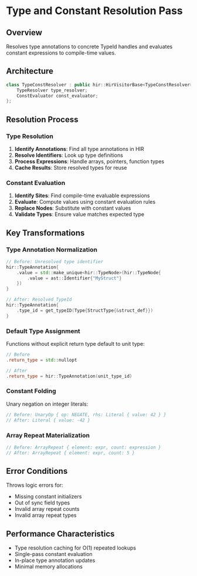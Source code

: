 # Type and Constant Resolution Pass

## Overview

Resolves type annotations to concrete TypeId handles and evaluates constant expressions to compile-time values.

## Architecture

```cpp
class TypeConstResolver : public hir::HirVisitorBase<TypeConstResolver> {
    TypeResolver type_resolver;
    ConstEvaluator const_evaluator;
};
```

## Resolution Process

### Type Resolution
1. **Identify Annotations**: Find all type annotations in HIR
2. **Resolve Identifiers**: Look up type definitions
3. **Process Expressions**: Handle arrays, pointers, function types
4. **Cache Results**: Store resolved types for reuse

### Constant Evaluation
1. **Identify Sites**: Find compile-time evaluable expressions
2. **Evaluate**: Compute values using constant evaluation rules
3. **Replace Nodes**: Substitute with constant values
4. **Validate Types**: Ensure value matches expected type

## Key Transformations

### Type Annotation Normalization
```cpp
// Before: Unresolved type identifier
hir::TypeAnnotation{
    .value = std::make_unique<hir::TypeNode>(hir::TypeNode{
        .value = ast::Identifier{"MyStruct"}
    })
}

// After: Resolved TypeId
hir::TypeAnnotation{
    .type_id = get_typeID(Type{StructType{&struct_def}})
}
```

### Default Type Assignment
Functions without explicit return type default to unit type:
```cpp
// Before
.return_type = std::nullopt

// After  
.return_type = hir::TypeAnnotation(unit_type_id)
```

### Constant Folding
Unary negation on integer literals:
```cpp
// Before: UnaryOp { op: NEGATE, rhs: Literal { value: 42 } }
// After: Literal { value: -42 }
```

### Array Repeat Materialization
```cpp
// Before: ArrayRepeat { element: expr, count: expression }
// After: ArrayRepeat { element: expr, count: 5 }
```

## Error Conditions

Throws logic errors for:
- Missing constant initializers
- Out of sync field types
- Invalid array repeat counts
- Invalid array repeat types

## Performance Characteristics

- Type resolution caching for O(1) repeated lookups
- Single-pass constant evaluation
- In-place type annotation updates
- Minimal memory allocations